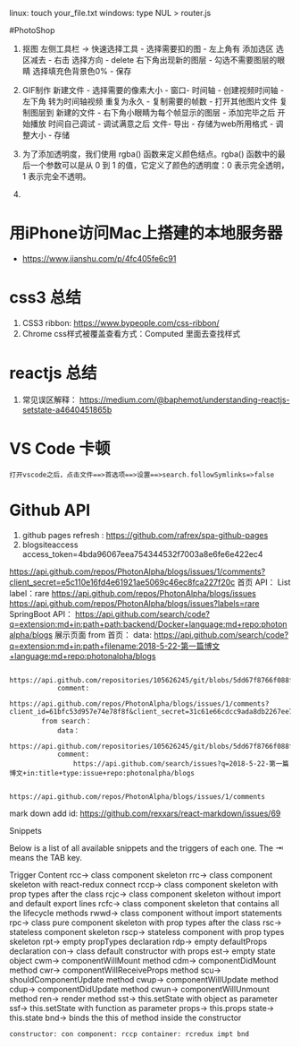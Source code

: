 linux: touch your_file.txt
windows: type NUL > router.js


#PhotoShop
1. 抠图
    左侧工具栏 ->  快速选择工具 - 选择需要扣的图 - 左上角有 添加选区 选区减去 - 右击 选择方向 - delete  右下角出现新的图层 - 勾选不需要图层的眼睛 选择填充色背景色0% - 保存
2. GIF制作
    新建文件 - 选择需要的像素大小 - 窗口- 时间轴 - 创建视频时间轴 - 左下角 转为时间轴视频 重复为永久 - 复制需要的帧数 - 打开其他图片文件 复制图层到 新建的文件 - 右下角小眼睛为每个帧显示的图层 - 添加完毕之后 开始播放 时间自己调试 - 调试满意之后 文件- 导出 - 存储为web所用格式 - 调整大小 -  存储

3. 为了添加透明度，我们使用 rgba() 函数来定义颜色结点。rgba() 函数中的最后一个参数可以是从 0 到 1 的值，它定义了颜色的透明度：0 表示完全透明，1 表示完全不透明。
4. 

# 用iPhone访问Mac上搭建的本地服务器
* https://www.jianshu.com/p/4fc405fe6c91     

# css3 总结
1. CSS3 ribbon: https://www.bypeople.com/css-ribbon/
2. Chrome css样式被覆盖查看方式：Computed 里面去查找样式

# reactjs 总结
1. 常见误区解释： https://medium.com/@baphemot/understanding-reactjs-setstate-a4640451865b

# VS Code 卡顿
    打开vscode之后，点击文件==>首选项==>设置==>search.followSymlinks=>false

# Github API
1. github pages refresh : <https://github.com/rafrex/spa-github-pages>
2. 
    blogsiteaccess
    access_token=4bda96067eea754344532f7003a8e6fe6e422ec4


https://api.github.com/repos/PhotonAlpha/blogs/issues/1/comments?client_secret=e5c110e16fd4e61921ae5069c46ec8fca227f20c
        首页 API： List<issues> label：rare
            https://api.github.com/repos/PhotonAlpha/blogs/issues
            https://api.github.com/repos/PhotonAlpha/blogs/issues?labels=rare
        SpringBoot API： 
            https://api.github.com/search/code?q=extension:md+in:path+path:backend/Docker+language:md+repo:photonalpha/blogs
        展示页面
            from 首页：
                data: 
                    https://api.github.com/search/code?q=extension:md+in:path+filename:2018-5-22-第一篇博文+language:md+repo:photonalpha/blogs

                    https://api.github.com/repositories/105626245/git/blobs/5dd67f8766f088f8d33a94a678dfa3160407b05d
                comment: 
                    https://api.github.com/repos/PhotonAlpha/blogs/issues/1/comments?client_id=61bfc53d957e74e78f8f&client_secret=31c61e66cdcc9ada8db2267ee779d0bdafac434c&per_page=50&page=1
            from search：
                data：
                    https://api.github.com/repositories/105626245/git/blobs/5dd67f8766f088f8d33a94a678dfa3160407b05d
                comment: 
                    https://api.github.com/search/issues?q=2018-5-22-第一篇博文+in:title+type:issue+repo:photonalpha/blogs
                    
                    https://api.github.com/repos/PhotonAlpha/blogs/issues/1/comments  



mark down add id: https://github.com/rexxars/react-markdown/issues/69


Snippets

Below is a list of all available snippets and the triggers of each one. The ⇥ means the TAB key.

Trigger	Content
rcc→	class component skeleton
rrc→	class component skeleton with react-redux connect
rccp→	class component skeleton with prop types after the class
rcjc→	class component skeleton without import and default export lines
rcfc→	class component skeleton that contains all the lifecycle methods
rwwd→	class component without import statements
rpc→	class pure component skeleton with prop types after the class
rsc→	stateless component skeleton
rscp→	stateless component with prop types skeleton
rpt→	empty propTypes declaration
rdp→	empty defaultProps declaration
con→	class default constructor with props
est→	empty state object
cwm→	componentWillMount method
cdm→	componentDidMount method
cwr→	componentWillReceiveProps method
scu→	shouldComponentUpdate method
cwup→	componentWillUpdate method
cdup→	componentDidUpdate method
cwun→	componentWillUnmount method
ren→	render method
sst→	this.setState with object as parameter
ssf→	this.setState with function as parameter
props→	this.props
state→	this.state
bnd→	binds the this of method inside the constructor

``
constructor: con
component: rccp
container: rcredux impt bnd
``